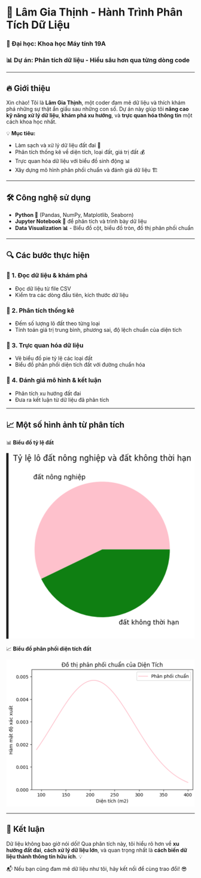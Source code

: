 # 🚀 Lâm Gia Thịnh - Hành Trình Phân Tích Dữ Liệu

### 🏫 Đại học: Khoa học Máy tính 19A  
### 📊 Dự án: Phân tích dữ liệu - Hiểu sâu hơn qua từng dòng code

---

## 🔥 Giới thiệu
Xin chào! Tôi là **Lâm Gia Thịnh**, một coder đam mê dữ liệu và thích khám phá những sự thật ẩn giấu sau những con số. Dự án này giúp tôi **nâng cao kỹ năng xử lý dữ liệu**, **khám phá xu hướng**, và **trực quan hóa thông tin** một cách khoa học nhất.

💡 **Mục tiêu:**
- Làm sạch và xử lý dữ liệu đất đai 📌
- Phân tích thống kê về diện tích, loại đất, giá trị đất 💰
- Trực quan hóa dữ liệu với biểu đồ sinh động 📊
- Xây dựng mô hình phân phối chuẩn và đánh giá dữ liệu 🏗

---

## 🛠 Công nghệ sử dụng
- **Python 🐍** (Pandas, NumPy, Matplotlib, Seaborn)
- **Jupyter Notebook 📓** để phân tích và trình bày dữ liệu
- **Data Visualization 📊** - Biểu đồ cột, biểu đồ tròn, đồ thị phân phối chuẩn

---

## 🔍 Các bước thực hiện
### 📌 1. Đọc dữ liệu & khám phá
- Đọc dữ liệu từ file CSV
- Kiểm tra các dòng đầu tiên, kích thước dữ liệu

### 📌 2. Phân tích thống kê
- Đếm số lượng lô đất theo từng loại
- Tính toán giá trị trung bình, phương sai, độ lệch chuẩn của diện tích

### 📌 3. Trực quan hóa dữ liệu
- Vẽ biểu đồ pie tỷ lệ các loại đất
- Biểu đồ phân phối diện tích đất với đường chuẩn hóa

### 📌 4. Đánh giá mô hình & kết luận
- Phân tích xu hướng đất đai
- Đưa ra kết luận từ dữ liệu đã phân tích

---

## 📈 Một số hình ảnh từ phân tích
📊 **Biểu đồ tỷ lệ đất**

![Biểu đồ tỷ lệ đất](https://github.com/sjsjsmsmsj/TKMT/blob/main/ty_le_dat.png)

📈 **Biểu đồ phân phối diện tích đất**

![Biểu đồ phân phối](https://github.com/sjsjsmsmsj/TKMT/blob/main/phan_phoi.png)

---

## 🚀 Kết luận
Dữ liệu không bao giờ nói dối! Qua phân tích này, tôi hiểu rõ hơn về **xu hướng đất đai**, **cách xử lý dữ liệu lớn**, và quan trọng nhất là **cách biến dữ liệu thành thông tin hữu ích**. 💡

📬 Nếu bạn cũng đam mê dữ liệu như tôi, hãy kết nối để cùng trao đổi! 😎
